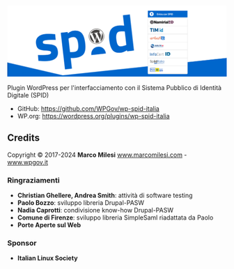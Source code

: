 ![SPID WP](https://raw.githubusercontent.com/WPGov/wp-spid-italia/asset/banner-1544x500.png)

Plugin WordPress per l'interfacciamento con il Sistema Pubblico di Identità Digitale (SPID)

* GitHub: https://github.com/WPGov/wp-spid-italia
* WP.org: https://wordpress.org/plugins/wp-spid-italia

## Credits

Copyright © 2017-2024 **Marco Milesi**
www.marcomilesi.com - www.wpgov.it

### Ringraziamenti
* **Christian Ghellere, Andrea Smith**: attività di software testing
* **Paolo Bozzo**: sviluppo libreria Drupal-PASW
* **Nadia Caprotti**: condivisione know-how Drupal-PASW
* **Comune di Firenze**: sviluppo libreria SimpleSaml riadattata da Paolo
* **Porte Aperte sul Web**

### Sponsor
* **Italian Linux Society**
